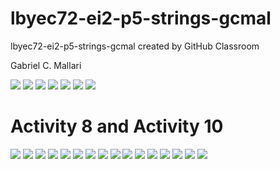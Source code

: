 # lbyec72-ei2-p5-strings-gcmal
lbyec72-ei2-p5-strings-gcmal created by GitHub Classroom

Gabriel C. Mallari

![](pic1.PNG)
![](pic2.PNG)
![](pic3.PNG)
![](pic4.PNG)
![](pic5.PNG)
![](pic7.PNG)
![](pic8.PNG)

# Activity 8 and Activity 10
![](a1.PNG)
![](a2.PNG)
![](a3.PNG)
![](a4.PNG)
![](a5.PNG)
![](a6.PNG)
![](a7.PNG)
![](a8.PNG)
![](a9.PNG)
![](a10.PNG)
![](a11.PNG)
![](a12.PNG)
![](a13.PNG)
![](a14.PNG)
![](a15.PNG)
![](a16.PNG)
